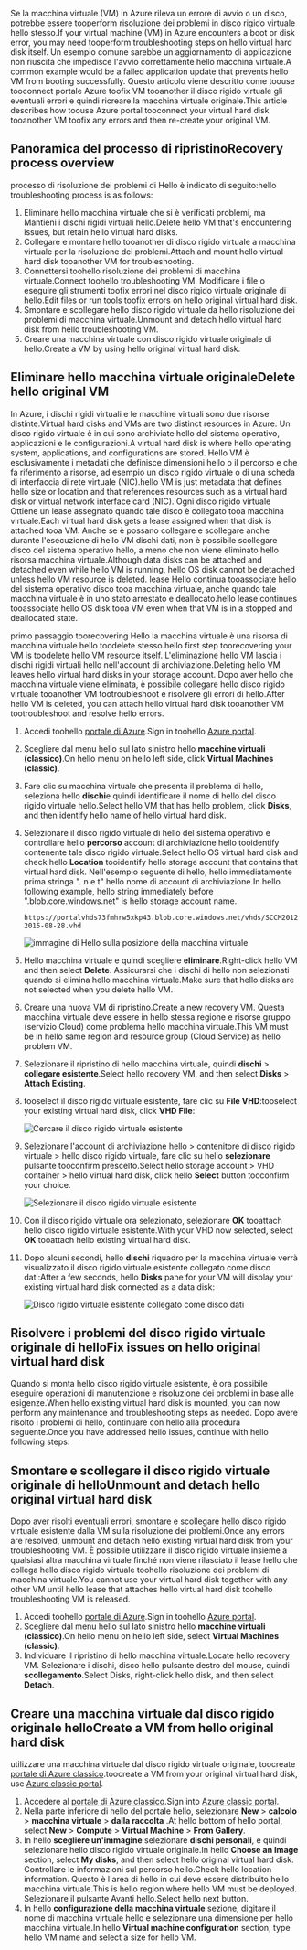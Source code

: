 <span data-ttu-id="5f115-101">Se la macchina virtuale (VM) in Azure rileva un errore di avvio o un disco, potrebbe essere tooperform risoluzione dei problemi in disco rigido virtuale hello stesso.</span><span class="sxs-lookup"><span data-stu-id="5f115-101">If your virtual machine (VM) in Azure encounters a boot or disk error, you may need tooperform troubleshooting steps on hello virtual hard disk itself.</span></span> <span data-ttu-id="5f115-102">Un esempio comune sarebbe un aggiornamento di applicazione non riuscita che impedisce l'avvio correttamente hello macchina virtuale.</span><span class="sxs-lookup"><span data-stu-id="5f115-102">A common example would be a failed application update that prevents hello VM from booting successfully.</span></span> <span data-ttu-id="5f115-103">Questo articolo viene descritto come toouse tooconnect portale Azure toofix VM tooanother il disco rigido virtuale gli eventuali errori e quindi ricreare la macchina virtuale originale.</span><span class="sxs-lookup"><span data-stu-id="5f115-103">This article describes how toouse Azure portal tooconnect your virtual hard disk tooanother VM toofix any errors and then re-create your original VM.</span></span>

## <a name="recovery-process-overview"></a><span data-ttu-id="5f115-104">Panoramica del processo di ripristino</span><span class="sxs-lookup"><span data-stu-id="5f115-104">Recovery process overview</span></span>
<span data-ttu-id="5f115-105">processo di risoluzione dei problemi di Hello è indicato di seguito:</span><span class="sxs-lookup"><span data-stu-id="5f115-105">hello troubleshooting process is as follows:</span></span>

1. <span data-ttu-id="5f115-106">Eliminare hello macchina virtuale che si è verificati problemi, ma Mantieni i dischi rigidi virtuali hello.</span><span class="sxs-lookup"><span data-stu-id="5f115-106">Delete hello VM that's encountering issues, but retain hello virtual hard disks.</span></span>
2. <span data-ttu-id="5f115-107">Collegare e montare hello tooanother di disco rigido virtuale a macchina virtuale per la risoluzione dei problemi.</span><span class="sxs-lookup"><span data-stu-id="5f115-107">Attach and mount hello virtual hard disk tooanother VM for troubleshooting.</span></span>
3. <span data-ttu-id="5f115-108">Connettersi toohello risoluzione dei problemi di macchina virtuale.</span><span class="sxs-lookup"><span data-stu-id="5f115-108">Connect toohello troubleshooting VM.</span></span> <span data-ttu-id="5f115-109">Modificare i file o eseguire gli strumenti toofix errori nel disco rigido virtuale originale di hello.</span><span class="sxs-lookup"><span data-stu-id="5f115-109">Edit files or run tools toofix errors on hello original virtual hard disk.</span></span>
4. <span data-ttu-id="5f115-110">Smontare e scollegare hello disco rigido virtuale da hello risoluzione dei problemi di macchina virtuale.</span><span class="sxs-lookup"><span data-stu-id="5f115-110">Unmount and detach hello virtual hard disk from hello troubleshooting VM.</span></span>
5. <span data-ttu-id="5f115-111">Creare una macchina virtuale con disco rigido virtuale originale di hello.</span><span class="sxs-lookup"><span data-stu-id="5f115-111">Create a VM by using hello original virtual hard disk.</span></span>

## <a name="delete-hello-original-vm"></a><span data-ttu-id="5f115-112">Eliminare hello macchina virtuale originale</span><span class="sxs-lookup"><span data-stu-id="5f115-112">Delete hello original VM</span></span>
<span data-ttu-id="5f115-113">In Azure, i dischi rigidi virtuali e le macchine virtuali sono due risorse distinte.</span><span class="sxs-lookup"><span data-stu-id="5f115-113">Virtual hard disks and VMs are two distinct resources in Azure.</span></span> <span data-ttu-id="5f115-114">Un disco rigido virtuale è in cui sono archiviate hello del sistema operativo, applicazioni e le configurazioni.</span><span class="sxs-lookup"><span data-stu-id="5f115-114">A virtual hard disk is where hello operating system, applications, and configurations are stored.</span></span> <span data-ttu-id="5f115-115">Hello VM è esclusivamente i metadati che definisce dimensioni hello o il percorso e che fa riferimento a risorse, ad esempio un disco rigido virtuale o di una scheda di interfaccia di rete virtuale (NIC).</span><span class="sxs-lookup"><span data-stu-id="5f115-115">hello VM is just metadata that defines hello size or location and that references resources such as a virtual hard disk or virtual network interface card (NIC).</span></span> <span data-ttu-id="5f115-116">Ogni disco rigido virtuale Ottiene un lease assegnato quando tale disco è collegato tooa macchina virtuale.</span><span class="sxs-lookup"><span data-stu-id="5f115-116">Each virtual hard disk gets a lease assigned when that disk is attached tooa VM.</span></span> <span data-ttu-id="5f115-117">Anche se è possano collegare e scollegare anche durante l'esecuzione di hello VM dischi dati, non è possibile scollegare disco del sistema operativo hello, a meno che non viene eliminato hello risorsa macchina virtuale.</span><span class="sxs-lookup"><span data-stu-id="5f115-117">Although data disks can be attached and detached even while hello VM is running, hello OS disk cannot be detached unless hello VM resource is deleted.</span></span> <span data-ttu-id="5f115-118">lease Hello continua tooassociate hello del sistema operativo disco tooa macchina virtuale, anche quando tale macchina virtuale è in uno stato arrestato e deallocato.</span><span class="sxs-lookup"><span data-stu-id="5f115-118">hello lease continues tooassociate hello OS disk tooa VM even when that VM is in a stopped and deallocated state.</span></span>

<span data-ttu-id="5f115-119">primo passaggio toorecovering Hello la macchina virtuale è una risorsa di macchina virtuale hello toodelete stesso.</span><span class="sxs-lookup"><span data-stu-id="5f115-119">hello first step toorecovering your VM is toodelete hello VM resource itself.</span></span> <span data-ttu-id="5f115-120">L'eliminazione hello VM lascia i dischi rigidi virtuali hello nell'account di archiviazione.</span><span class="sxs-lookup"><span data-stu-id="5f115-120">Deleting hello VM leaves hello virtual hard disks in your storage account.</span></span> <span data-ttu-id="5f115-121">Dopo aver hello che macchina virtuale viene eliminata, è possibile collegare hello disco rigido virtuale tooanother VM tootroubleshoot e risolvere gli errori di hello.</span><span class="sxs-lookup"><span data-stu-id="5f115-121">After hello VM is deleted, you can attach hello virtual hard disk tooanother VM tootroubleshoot and resolve hello errors.</span></span> 

1. <span data-ttu-id="5f115-122">Accedi toohello [portale di Azure](https://portal.azure.com).</span><span class="sxs-lookup"><span data-stu-id="5f115-122">Sign in toohello [Azure portal](https://portal.azure.com).</span></span> 
2. <span data-ttu-id="5f115-123">Scegliere dal menu hello sul lato sinistro hello **macchine virtuali (classico)**.</span><span class="sxs-lookup"><span data-stu-id="5f115-123">On hello menu on hello left side, click **Virtual Machines (classic)**.</span></span>
3. <span data-ttu-id="5f115-124">Fare clic su macchina virtuale che presenta il problema di hello, seleziona hello **dischi**e quindi identificare il nome di hello del disco rigido virtuale hello.</span><span class="sxs-lookup"><span data-stu-id="5f115-124">Select hello VM that has hello problem, click **Disks**, and then identify hello name of hello virtual hard disk.</span></span> 
4. <span data-ttu-id="5f115-125">Selezionare il disco rigido virtuale di hello del sistema operativo e controllare hello **percorso** account di archiviazione hello tooidentify contenente tale disco rigido virtuale.</span><span class="sxs-lookup"><span data-stu-id="5f115-125">Select hello OS virtual hard disk and check hello **Location** tooidentify hello storage account that contains that virtual hard disk.</span></span> <span data-ttu-id="5f115-126">Nell'esempio seguente di hello, hello immediatamente prima stringa ". n e t" hello nome di account di archiviazione.</span><span class="sxs-lookup"><span data-stu-id="5f115-126">In hello following example, hello string immediately before ".blob.core.windows.net" is hello storage account name.</span></span>

    ```
    https://portalvhds73fmhrw5xkp43.blob.core.windows.net/vhds/SCCM2012-2015-08-28.vhd
    ```

    ![immagine di Hello sulla posizione della macchina virtuale](./media/virtual-machines-classic-recovery-disks-portal/vm-location.png)

5. <span data-ttu-id="5f115-128">Hello macchina virtuale e quindi scegliere **eliminare**.</span><span class="sxs-lookup"><span data-stu-id="5f115-128">Right-click hello VM and then select **Delete**.</span></span> <span data-ttu-id="5f115-129">Assicurarsi che i dischi di hello non selezionati quando si elimina hello macchina virtuale.</span><span class="sxs-lookup"><span data-stu-id="5f115-129">Make sure that hello disks are not selected when you delete hello VM.</span></span>
6. <span data-ttu-id="5f115-130">Creare una nuova VM di ripristino.</span><span class="sxs-lookup"><span data-stu-id="5f115-130">Create a new recovery VM.</span></span> <span data-ttu-id="5f115-131">Questa macchina virtuale deve essere in hello stessa regione e risorse gruppo (servizio Cloud) come problema hello macchina virtuale.</span><span class="sxs-lookup"><span data-stu-id="5f115-131">This VM must be in hello same region and resource group (Cloud Service) as hello problem VM.</span></span>
7. <span data-ttu-id="5f115-132">Selezionare il ripristino di hello macchina virtuale, quindi **dischi** > **collegare esistente**.</span><span class="sxs-lookup"><span data-stu-id="5f115-132">Select hello recovery VM, and then select **Disks** > **Attach Existing**.</span></span>
8. <span data-ttu-id="5f115-133">tooselect il disco rigido virtuale esistente, fare clic su **File VHD**:</span><span class="sxs-lookup"><span data-stu-id="5f115-133">tooselect your existing virtual hard disk, click **VHD File**:</span></span>

    ![Cercare il disco rigido virtuale esistente](./media/virtual-machines-classic-recovery-disks-portal/select-vhd-location.png)

9. <span data-ttu-id="5f115-135">Selezionare l'account di archiviazione hello > contenitore di disco rigido virtuale > hello disco rigido virtuale, fare clic su hello **selezionare** pulsante tooconfirm prescelto.</span><span class="sxs-lookup"><span data-stu-id="5f115-135">Select hello storage account > VHD container > hello virtual hard disk, click hello **Select** button tooconfirm your choice.</span></span>

    ![Selezionare il disco rigido virtuale esistente](./media/virtual-machines-classic-recovery-disks-portal/select-vhd.png)

10. <span data-ttu-id="5f115-137">Con il disco rigido virtuale ora selezionato, selezionare **OK** tooattach hello disco rigido virtuale esistente.</span><span class="sxs-lookup"><span data-stu-id="5f115-137">With your VHD now selected, select **OK** tooattach hello existing virtual hard disk.</span></span>
11. <span data-ttu-id="5f115-138">Dopo alcuni secondi, hello **dischi** riquadro per la macchina virtuale verrà visualizzato il disco rigido virtuale esistente collegato come disco dati:</span><span class="sxs-lookup"><span data-stu-id="5f115-138">After a few seconds, hello **Disks** pane for your VM will display your existing virtual hard disk connected as a data disk:</span></span>

    ![Disco rigido virtuale esistente collegato come disco dati](./media/virtual-machines-classic-recovery-disks-portal/attached-disk.png)

## <a name="fix-issues-on-hello-original-virtual-hard-disk"></a><span data-ttu-id="5f115-140">Risolvere i problemi del disco rigido virtuale originale di hello</span><span class="sxs-lookup"><span data-stu-id="5f115-140">Fix issues on hello original virtual hard disk</span></span>
<span data-ttu-id="5f115-141">Quando si monta hello disco rigido virtuale esistente, è ora possibile eseguire operazioni di manutenzione e risoluzione dei problemi in base alle esigenze.</span><span class="sxs-lookup"><span data-stu-id="5f115-141">When hello existing virtual hard disk is mounted, you can now perform any maintenance and troubleshooting steps as needed.</span></span> <span data-ttu-id="5f115-142">Dopo avere risolto i problemi di hello, continuare con hello alla procedura seguente.</span><span class="sxs-lookup"><span data-stu-id="5f115-142">Once you have addressed hello issues, continue with hello following steps.</span></span>

## <a name="unmount-and-detach-hello-original-virtual-hard-disk"></a><span data-ttu-id="5f115-143">Smontare e scollegare il disco rigido virtuale originale di hello</span><span class="sxs-lookup"><span data-stu-id="5f115-143">Unmount and detach hello original virtual hard disk</span></span>
<span data-ttu-id="5f115-144">Dopo aver risolti eventuali errori, smontare e scollegare hello disco rigido virtuale esistente dalla VM sulla risoluzione dei problemi.</span><span class="sxs-lookup"><span data-stu-id="5f115-144">Once any errors are resolved, unmount and detach hello existing virtual hard disk from your troubleshooting VM.</span></span> <span data-ttu-id="5f115-145">È possibile utilizzare il disco rigido virtuale insieme a qualsiasi altra macchina virtuale finché non viene rilasciato il lease hello che collega hello disco rigido virtuale toohello risoluzione dei problemi di macchina virtuale.</span><span class="sxs-lookup"><span data-stu-id="5f115-145">You cannot use your virtual hard disk together with any other VM until hello lease that attaches hello virtual hard disk toohello troubleshooting VM is released.</span></span>  

1. <span data-ttu-id="5f115-146">Accedi toohello [portale di Azure](https://portal.azure.com).</span><span class="sxs-lookup"><span data-stu-id="5f115-146">Sign in toohello [Azure portal](https://portal.azure.com).</span></span> 
2. <span data-ttu-id="5f115-147">Scegliere dal menu hello sul lato sinistro hello **macchine virtuali (classico)**.</span><span class="sxs-lookup"><span data-stu-id="5f115-147">On hello menu on hello left side, select **Virtual Machines (classic)**.</span></span>
3. <span data-ttu-id="5f115-148">Individuare il ripristino di hello macchina virtuale.</span><span class="sxs-lookup"><span data-stu-id="5f115-148">Locate hello recovery VM.</span></span> <span data-ttu-id="5f115-149">Selezionare i dischi, disco hello pulsante destro del mouse, quindi **scollegamento**.</span><span class="sxs-lookup"><span data-stu-id="5f115-149">Select Disks, right-click hello disk, and then select **Detach**.</span></span>

## <a name="create-a-vm-from-hello-original-hard-disk"></a><span data-ttu-id="5f115-150">Creare una macchina virtuale dal disco rigido originale hello</span><span class="sxs-lookup"><span data-stu-id="5f115-150">Create a VM from hello original hard disk</span></span>

<span data-ttu-id="5f115-151">utilizzare una macchina virtuale dal disco rigido virtuale originale, toocreate [portale di Azure classico](https://manage.windowsazure.com).</span><span class="sxs-lookup"><span data-stu-id="5f115-151">toocreate a VM from your original virtual hard disk, use [Azure classic portal](https://manage.windowsazure.com).</span></span>

1. <span data-ttu-id="5f115-152">Accedere al [portale di Azure classico](https://manage.windowsazure.com).</span><span class="sxs-lookup"><span data-stu-id="5f115-152">Sign into [Azure classic portal](https://manage.windowsazure.com).</span></span>
2. <span data-ttu-id="5f115-153">Nella parte inferiore di hello del portale hello, selezionare **New** > **calcolo** > **macchina virtuale** > **dalla raccolta** .</span><span class="sxs-lookup"><span data-stu-id="5f115-153">At hello bottom of hello portal, select **New** > **Compute** > **Virtual Machine** > **From Gallery**.</span></span>
3. <span data-ttu-id="5f115-154">In hello **scegliere un'immagine** selezionare **dischi personali**, e quindi selezionare hello disco rigido virtuale originale.</span><span class="sxs-lookup"><span data-stu-id="5f115-154">In hello **Choose an Image** section, select **My disks**, and then select hello original virtual hard disk.</span></span> <span data-ttu-id="5f115-155">Controllare le informazioni sul percorso hello.</span><span class="sxs-lookup"><span data-stu-id="5f115-155">Check hello location information.</span></span> <span data-ttu-id="5f115-156">Questo è l'area di hello in cui deve essere distribuito hello macchina virtuale.</span><span class="sxs-lookup"><span data-stu-id="5f115-156">This is hello region where hello VM must be deployed.</span></span> <span data-ttu-id="5f115-157">Selezionare il pulsante Avanti hello.</span><span class="sxs-lookup"><span data-stu-id="5f115-157">Select hello next button.</span></span>
4. <span data-ttu-id="5f115-158">In hello **configurazione della macchina virtuale** sezione, digitare il nome di macchina virtuale hello e selezionare una dimensione per hello macchina virtuale.</span><span class="sxs-lookup"><span data-stu-id="5f115-158">In hello **Virtual machine configuration** section, type hello VM name and select a size for hello VM.</span></span>
